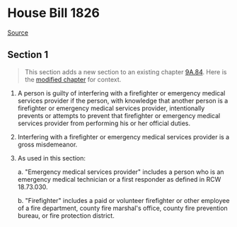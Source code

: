 # House Bill 1826

[Source](http://lawfilesext.leg.wa.gov/biennium/2021-22/Pdf/Bills/House%20Bills/1826.pdf)
## Section 1
> This section adds a new section to an existing chapter [9A.84](/rcw/09A_washington_criminal_code/9A.84_public_disturbance.md). Here is the [modified chapter](rcw/09A_washington_criminal_code/9A.84_public_disturbance.md) for context.

1. A person is guilty of interfering with a firefighter or emergency medical services provider if the person, with knowledge that another person is a firefighter or emergency medical services provider, intentionally prevents or attempts to prevent that firefighter or emergency medical services provider from performing his or her official duties.

2. Interfering with a firefighter or emergency medical services provider is a gross misdemeanor.

3. As used in this section:

    a. "Emergency medical services provider" includes a person who is an emergency medical technician or a first responder as defined in RCW 18.73.030.

    b. "Firefighter" includes a paid or volunteer firefighter or other employee of a fire department, county fire marshal's office, county fire prevention bureau, or fire protection district.


